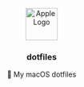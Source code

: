 <p align="center"><img src="https://twemoji.maxcdn.com/2/svg/1f34e.svg" height="64" alt="Apple Logo"></p>
<h3 align="center">dotfiles</h3>
<p align="center">🍎 My macOS dotfiles</p>

